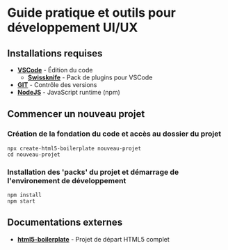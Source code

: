 # Guide pratique et outils pour développement UI/UX
## Installations requises
- __[VSCode](https://code.visualstudio.com/)__ - Édition du code
  - __[Swissknife](https://marketplace.visualstudio.com/items?itemName=luisfontes19.vscode-swissknife)__ - Pack de plugins pour VSCode
- __[GIT](https://git-scm.com/downloads)__ - Contrôle des versions
- __[NodeJS](https://nodejs.org/)__ - JavaScript runtime (npm)
## Commencer un nouveau projet
### Création de la fondation du code et accès au dossier du projet
    npx create-html5-boilerplate nouveau-projet
    cd nouveau-projet
### Installation des 'packs' du projet et démarrage de l'environement de développement
    npm install
    npm start
## Documentations externes
- __[html5-boilerplate](https://github.com/h5bp/html5-boilerplate/blob/v8.0.0/dist/doc/TOC.md)__ - Projet de départ HTML5 complet
